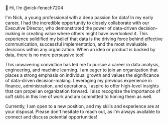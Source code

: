 👋 Hi, I’m @nick-fenech7204

I'm Nick, a young professional with a deep passion for data! 
In my early career, I had the incredible opportunity to closely collaborate with our Executive Director, who demonstrated the power of data-driven decision-making in creating value where others might have overlooked it. 
This experience solidified my belief that data is the driving force behind effective communication, successful implementation, and the most invaluable decisions within any organization. When an idea or product is backed by data, there is no more persuasive tool!

This unwavering conviction has led me to pursue a career in data analysis, engineering, and machine learning. 
I am eager to join an organization that places a strong emphasis on individual growth and values the significance of data-driven decision-making. 
Leveraging my previous experience in finance, administration, and operations, I aspire to offer high-level insights that can propel an organization forward. 
I also recognize the importance of soft skills in this line of work and am committed to honing them as well.

Currently, I am open to a new position, and my skills and experience are at your disposal. 
Please don't hesitate to reach out, as I'm always available to connect and discuss potential opportunities!
